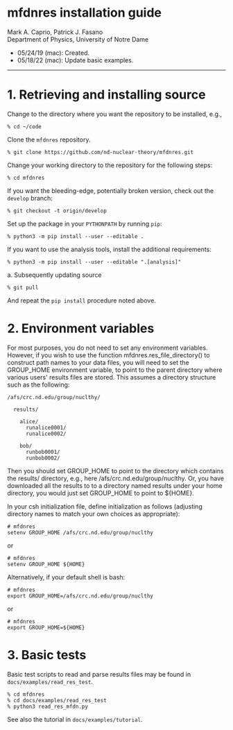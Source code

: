 # mfdnres installation guide #

Mark A. Caprio, Patrick J. Fasano  
Department of Physics, University of Notre Dame

+ 05/24/19 (mac): Created.
+ 05/18/22 (mac): Update basic examples.

----------------------------------------------------------------

# 1. Retrieving and installing source

  Change to the directory where you want the repository to be installed,
  e.g.,
  ~~~~~~~~~~~~~~~~
  % cd ~/code
  ~~~~~~~~~~~~~~~~

  Clone the `mfdnres` repository.
  ~~~~~~~~~~~~~~~~~~~~~~~~~~~~~~~~~~~~~~~~~~~~~~~~~~~~~~~~~~~~~~~~
  % git clone https://github.com/nd-nuclear-theory/mfdnres.git
  ~~~~~~~~~~~~~~~~~~~~~~~~~~~~~~~~~~~~~~~~~~~~~~~~~~~~~~~~~~~~~~~~

  Change your working directory to the repository for the following steps:
  ~~~~~~~~~~~~~~~~
  % cd mfdnres
  ~~~~~~~~~~~~~~~~

  If you want the bleeding-edge, potentially broken version, check out the
  `develop` branch:
  ~~~~~~~~~~~~~~~~~~~~~~~~~~~~~~~~
  % git checkout -t origin/develop
  ~~~~~~~~~~~~~~~~~~~~~~~~~~~~~~~~

  Set up the package in your `PYTHONPATH` by running `pip`:

  ~~~~~~~~~~~~~~~~~~~~~~~~~~~~~~~~~~~~~~~~~~~~~~~~~~~~~~~~~~~~~~~~
  % python3 -m pip install --user --editable .
  ~~~~~~~~~~~~~~~~~~~~~~~~~~~~~~~~~~~~~~~~~~~~~~~~~~~~~~~~~~~~~~~~

  If you want to use the analysis tools, install the additional requirements:
  ~~~~~~~~~~~~~~~~~~~~~~~~~~~~~~~~~~~~~~~~~~~~~~~~~~~~~~~~~~~~~~~~
  % python3 -m pip install --user --editable ".[analysis]"
  ~~~~~~~~~~~~~~~~~~~~~~~~~~~~~~~~~~~~~~~~~~~~~~~~~~~~~~~~~~~~~~~~

  a. Subsequently updating source

  ~~~~~~~~~~~~~~~~
  % git pull
  ~~~~~~~~~~~~~~~~

  And repeat the `pip install` procedure noted above.

# 2. Environment variables

  For most purposes, you do not need to set any environment variables.  However,
  if you wish to use the function mfdnres.res_file_directory() to construct path
  names to your data files, you will need to set the GROUP_HOME environment
  variable, to point to the parent directory where various users' results files
  are stored.  This assumes a directory structure such as the following:

    /afs/crc.nd.edu/group/nuclthy/

      results/

        alice/
          runalice0001/
          runalice0002/

        bob/
          runbob0001/
          runbob0002/

  Then you should set GROUP_HOME to point to the directory which contains the
  results/ directory, e.g., here /afs/crc.nd.edu/group/nuclthy.  Or, you have
  downloaded all the results to to a directory named results under your home
  directory, you would just set GROUP_HOME to point to ${HOME}.

  In your csh initialization file, define initialization as follows
  (adjusting directory names to match your own choices as
  appropriate):

  ~~~~~~~~~~~~~~~~~~~~~~~~~~~~~~~~~~~~~~~~~~~~~~~~~~~~~~~~~~~~~~~~
  # mfdnres
  setenv GROUP_HOME /afs/crc.nd.edu/group/nuclthy
  ~~~~~~~~~~~~~~~~~~~~~~~~~~~~~~~~~~~~~~~~~~~~~~~~~~~~~~~~~~~~~~~~

  or

  ~~~~~~~~~~~~~~~~~~~~~~~~~~~~~~~~~~~~~~~~~~~~~~~~~~~~~~~~~~~~~~~~
  # mfdnres
  setenv GROUP_HOME ${HOME}
  ~~~~~~~~~~~~~~~~~~~~~~~~~~~~~~~~~~~~~~~~~~~~~~~~~~~~~~~~~~~~~~~~

  Alternatively, if your default shell is bash:
  ~~~~~~~~~~~~~~~~~~~~~~~~~~~~~~~~~~~~~~~~~~~~~~~~~~~~~~~~~~~~~~~~
  # mfdnres
  export GROUP_HOME=/afs/crc.nd.edu/group/nuclthy
  ~~~~~~~~~~~~~~~~~~~~~~~~~~~~~~~~~~~~~~~~~~~~~~~~~~~~~~~~~~~~~~~~

  or

  ~~~~~~~~~~~~~~~~~~~~~~~~~~~~~~~~~~~~~~~~~~~~~~~~~~~~~~~~~~~~~~~~
  # mfdnres
  export GROUP_HOME=${HOME}
  ~~~~~~~~~~~~~~~~~~~~~~~~~~~~~~~~~~~~~~~~~~~~~~~~~~~~~~~~~~~~~~~~

# 3. Basic tests

  Basic test scripts to read and parse results files may be found in
  `docs/examples/read_res_test`.

  ~~~~~~~~~~~~~~~~~~~~~~~~~~~~~~~~~~~~~~~~~~~~~~~~~~~~~~~~~~~~~~~~
  % cd mfdnres
  % cd docs/examples/read_res_test
  % python3 read_res_mfdn.py
  ~~~~~~~~~~~~~~~~~~~~~~~~~~~~~~~~~~~~~~~~~~~~~~~~~~~~~~~~~~~~~~~~

  See also the tutorial in `docs/examples/tutorial`.